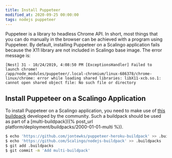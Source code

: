 ```yaml
---
title: Install Puppeteer
modified_at: 2020-09-25 00:00:00
tags: nodejs puppeteer
---
```


Puppeteer is a library to headless Chrome API. In short, most things that you can do manually in the browser can be achieved with a program using Puppeteer. By default, installing Puppeteer on a Scalingo application fails because the X11 library are not included in Scalingo base image. The error message is:

```
[Nest] 31 - 10/24/2019, 4:08:50 PM [ExceptionsHandler] Failed to launch chrome!
/app/node_modules/puppeteer/.local-chromium/linux-686378/chrome-linux/chrome: error while loading shared libraries: libX11-xcb.so.1: cannot open shared object file: No such file or directory
```

## Install Puppeteer on a Scalingo Application

To install Puppeteer on a Scalingo application, you need to make use of [this buildpack](https://github.com/jontewks/puppeteer-heroku-buildpack) developed by the community. Such a buildpack should be used as part of a [multi-buildpack]({% post_url platform/deployment/buildpacks/2000-01-01-multi %}).

```bash
$ echo 'https://github.com/jontewks/puppeteer-heroku-buildpack' >> .buildpacks
$ echo 'https://github.com/Scalingo/nodejs-buildpack' >> .buildpacks
$ git add .buildpacks
$ git commit -m 'Add multi-buildpack'
```
